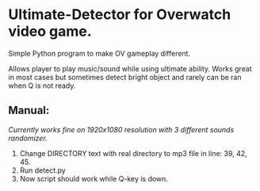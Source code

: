 # Ultimate-Detector for Overwatch video game.

Simple Python program to make OV gameplay different.

Allows player to play music/sound while using ultimate ability. Works great in most cases but sometimes detect bright object and rarely can be ran when Q is not ready.

## Manual: 
*Currently works fine on 1920x1080 resolution with 3 different sounds randomizer.*

1. Change DIRECTORY text with real directory to mp3 file in line: 39, 42, 45.
2. Run detect.py
3. Now script should work while Q-key is down.


